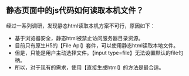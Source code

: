 ## 静态页面中的js代码如何读取本机文件？

经过一系列调研，发现静态html读取本机方案不可行，原因如下：

- 基于浏览器安全，静态html被禁止访问服务器目录资源。
- 目前只有原生H5的【File Api】套件，可以使用静态html读取本地文件。
- 但是，只能是用户主动选择文件。【input type=file】无法设置默认的file句柄。
- 所以，对于现有的需求，使用【直接生成html】的方法是最合适。